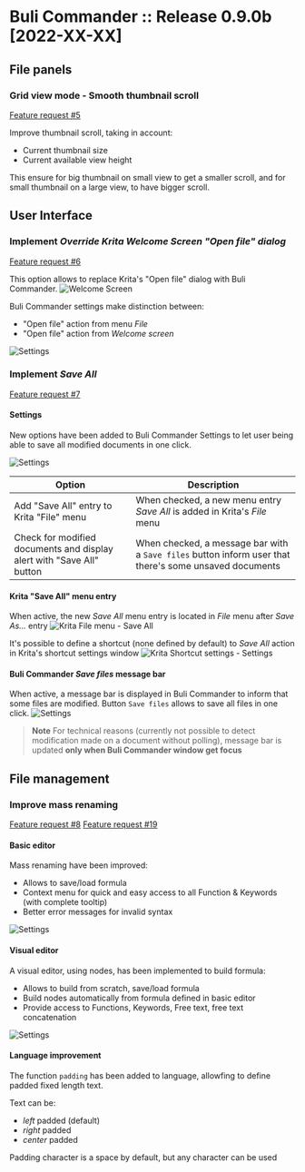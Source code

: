 # Buli Commander :: Release 0.9.0b [2022-XX-XX]

## File panels

### Grid view mode - Smooth thumbnail scroll

[Feature request #5](https://github.com/Grum999/BuliCommander/issues/5)

Improve thumbnail scroll, taking in account:
- Current thumbnail size
- Current available view height

This ensure for big thumbnail on small view to get a smaller scroll, and for small thumbnail on a large view, to have bigger scroll.


## User Interface

### Implement *Override Krita Welcome Screen "Open file" dialog*

[Feature request #6](https://github.com/Grum999/BuliCommander/issues/6)

This option allows to replace Krita's "Open file" dialog with Buli Commander.
![Welcome Screen](./../screenshots/r0-9-0b_welcome_screen-open_file.jpeg)


Buli Commander settings make distinction between:
- "Open file" action from menu _File_
- "Open file" action from _Welcome screen_

![Settings](./../screenshots/r0-9-0b_settings-openfile_wscr.jpeg)

### Implement *Save All*

[Feature request #7](https://github.com/Grum999/BuliCommander/issues/7)

#### Settings

New options have been added to Buli Commander Settings to let user being able to save all modified documents in one click.

![Settings](./../screenshots/r0-9-0b_settings-save_all.jpeg)

| Option | Description |
| --- | --- |
| Add "Save All" entry to Krita "File" menu | When checked, a new menu entry _Save All_ is added in Krita's _File_ menu |
| Check for modified documents and display alert with "Save All" button | When checked, a message bar with a `Save files` button inform user that there's some unsaved documents |

#### Krita "Save All" menu entry
When active, the new _Save All_ menu entry is located in _File_ menu after _Save As..._ entry
![Krita File menu - Save All](./../screenshots/r0-9-0b_kritafilemenu_saveall.jpeg)

It's possible to define a shortcut (none defined by default) to _Save All_ action in Krita's shortcut settings window
![Krita Shortcut settings - Settings](./../screenshots/r0-9-0b_kritafilemenu_saveall-shortcut.jpeg)

#### Buli Commander _Save files_ message bar
When active, a message bar is displayed in Buli Commander to inform that some files are modified.
Button `Save files` allows to save all files in one click.
![Settings](./../screenshots/r0-9-0b_window_saveall-msgbar.jpeg)

> **Note**
> For technical reasons (currently not possible to detect modification made on a document without polling), message bar is updated **only when Buli Commander window get focus**

## File management

### Improve mass renaming

[Feature request #8](https://github.com/Grum999/BuliCommander/issues/8)
[Feature request #19](https://github.com/Grum999/BuliCommander/issues/19)

#### Basic editor

Mass renaming have been improved:

- Allows to save/load formula
- Context menu for quick and easy access to all Function & Keywords (with complete tooltip)
- Better error messages for invalid syntax

![Settings](./../screenshots/r0-9-0b_rename-multi01.png)


#### Visual editor

A visual editor, using nodes, has been implemented to build formula:
- Allows to build from scratch, save/load formula
- Build nodes automatically from formula defined in basic editor
- Provide access to Functions, Keywords, Free text, free text concatenation

![Settings](./../screenshots/r0-9-0b_rename-multi02ve.png)

#### Language improvement

The function `padding` has been added to language, allowfing to define padded fixed length text.

Text can be:
 - *left* padded (default)
 - *right* padded
 - *center* padded

Padding character is a space by default, but any character can be used


